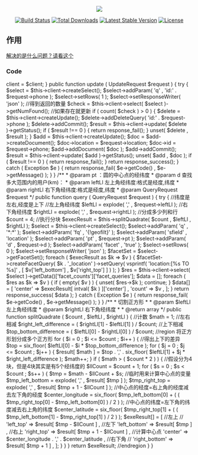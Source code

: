 <p align="center"><img src="https://laravel.com/assets/img/components/logo-laravel.svg"></p>

<p align="center">
<a href="https://travis-ci.org/laravel/framework"><img src="https://travis-ci.org/laravel/framework.svg" alt="Build Status"></a>
<a href="https://packagist.org/packages/laravel/framework"><img src="https://poser.pugx.org/laravel/framework/d/total.svg" alt="Total Downloads"></a>
<a href="https://packagist.org/packages/laravel/framework"><img src="https://poser.pugx.org/laravel/framework/v/stable.svg" alt="Latest Stable Version"></a>
<a href="https://packagist.org/packages/laravel/framework"><img src="https://poser.pugx.org/laravel/framework/license.svg" alt="License"></a>
</p>

## 作用
[解决的是什么问题？请看这个](https://stackoverflow.com/questions/43991673/use-spatial-search-to-count-the-total-number-of-my-users)





### Code

<?php

namespace App\Http\Controllers;

use Hamcrest\Thingy;
use Illuminate\Http\Request;
use Solarium\Client;
use Exception;

use App\Http\Requests\Solarium\QueryRequest;
use App\Http\Requests\Solarium\UpdateRequest;

/**
 * @resource Solr
 *
 * 操作Solr的api，提供地图搜索.
 */
class SolariumController extends Controller
{

    protected $client;

    public function __construct ( Client $client )
    {
        $this->client = $client;
    }

    public function update ( UpdateRequest $request )
    {
        try {
            $select = $this->client->createSelect();

            $select->addParam( 'q' , 'id:' . $request->phone );
            $select->setRows( 1 );
            $select->setResponseWriter( 'json' );

            //得到返回的数量
            $check = $this->client->select( $select )->getNumFound();

            //如果存在就更新
            if ( count( $check ) > 0 ) {
                $delete = $this->client->createUpdate();
                $delete->addDeleteQuery( 'id:' . $request->phone );
                $delete->addCommit();
                $result = $this->client->update( $delete )->getStatus();
                if ( $result !== 0 ) {
                    return response_fail();
                }
                unset( $delete , $result );
            }
            $add           = $this->client->createUpdate();
            $doc           = $add->createDocument();
            $doc->location = $request->location;
            $doc->id       = $request->phone;
            $add->addDocument( $doc );
            $add->addCommit();
            $result = $this->client->update( $add )->getStatus();

            unset( $add , $doc );

            if ( $result !== 0 ) {
                return response_fail();

            }
            return response_success();

        } catch ( Exception $e ) {
            return response_fail( $e->getCode() , $e->getMessage() );
        }
    }

    /**
     * @param              pt       ：圆的中心点的经纬度
     * @param              d        查找多大范围内的用户(km)：
     * @param              leftLl   左上角经纬度:格式是经度,纬度
     * @param              rightLl  右下角经纬度:格式是经度,纬度
     * @param QueryRequest $request
     */
    public function query ( QueryRequest $request )
    {
        try {
            //纬度是左右,经度是上下
            //左上角经纬度
            $leftLl = explode( ',' , $request->leftLl );
            //右下角经纬度
            $rightLl = explode( ',' , $request->rightLl );

            //分成多少列和行
            $count = 4;
            //执行分块
            $execResult = $this->splitQuadrate( $count , $leftLl , $rightLl );

            $select = $this->client->createSelect();
            $select->addParam( 'q' , '*:*' );
            $select->addParam( 'fq' , '{!geofilt}' );
            $select->addParam( 'sfield' , 'location' );
            $select->addParam( 'pt' , $request->pt );
            $select->addParam( 'd' , $request->d );
            $select->addParam( 'facet' , 'true' );
            $select->setRows( 0 );
            $select->setResponseWriter( 'json' );

            $facetSet = $select->getFacetSet();
            foreach ( $execResult as $k => $v ) {
                $facetSet->createFacetQuery( $k . '_location' )->setQuery( vsprintf(
                    'location:[%s TO %s]' , [ $v['left_bottom'] , $v['right_top'] ]
                ) );
            }
            $res = $this->client->select( $select )->getData()['facet_counts']['facet_queries'];


            $data = [];
            foreach ( $res as $k => $v ) {

                if ( empty( $v ) ) {
                    unset( $res->$k );
                    continue;
                }

                $data[] = [
                    'center' => $execResult[ intval( $k ) ]['center'] ,
                    'count'  => $v ,
                ];
            }

            return response_success( $data );

        } catch ( Exception $e ) {
            return response_fail( $e->getCode() , $e->getMessage() );
        }


    }

    /**
     * 切割正方形
     *
     * @param $leftLl  左上角经纬度
     * @param $rightLl 右下角经纬度
     *
     * @return array
     */
    public function splitQuadrate ( $count , $leftLl , $rightLl )
    {
        //计数
        $math = 1;

        //左右相减
        $right_left_difference = ( $rightLl[1] - $leftLl[1] ) / $count;

        //上下相减
        $top_bottom_difference = ( $leftLl[0] - $rightLl[0] ) / $count;

        //region 将正方形划分成多个正方形
        for ( $i = 0 ; $i <= $count ; $i++ ) {

            //得出上下的差异
            $top = six_floor( $leftLl[0] - $i * $top_bottom_difference );

            for ( $j = 0 ; $j <= $count ; $j++ ) {

                $result[ $math ] = $top . ',' . six_floor( $leftLl[1] + $j * $right_left_difference );

                $math++;
            }


            if ( $math > ( $count * 2 ) ) {

                //假设分为4块，但是4块其实是有5个经纬度的
                $llCount = $count + 1;

                for ( $s = 0 ; $s < $count ; $s++ ) {

                    $tmp = $math - $llCount + $s;


                    //临时用来计算中心点的变量
                    $tmp_left_bottom = explode( ',' , $result[ $tmp ] );

                    $tmp_right_top = explode( ',' , $result[ $tmp + 1 - $llCount ] );

                    //中心点的经度=右上角的经度减去左下角的经度
                    $center_longitude = six_floor( $tmp_left_bottom[0] + ( ( $tmp_right_top[0] - $tmp_left_bottom[0] ) / 2 ) );
                    //中心点的纬度=左下角的纬度减去右上角的纬度
                    $center_latitude = six_floor( $tmp_right_top[1] + ( ( $tmp_left_bottom[1] - $tmp_right_top[1] ) / 2 ) );

                    $exeResult[] = [

                        //左上
//                        'left_top' => $result[ $tmp - $llCount ] ,

                        //左下
                        'left_bottom' => $result[ $tmp ] ,

                        //右上
                        'right_top'   => $result[ $tmp + 1 - $llCount ] ,

                        //计算中心点
                        'center'      => $center_longitude . ',' . $center_latitude ,

                        //右下角
//                        'right_bottom' => $result[ $tmp + 1 ] ,
                    ];

                }
            }
        }

        return $exeResult;

        //endregion
    }
}
